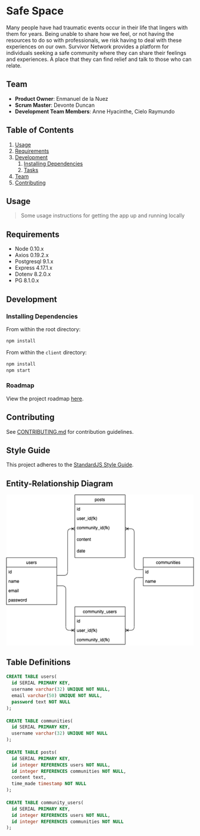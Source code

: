 # Safe Space

Many people have had traumatic events occur in their life that lingers with them for years. Being unable to share how we feel, or not having the resources to do so with professionals, we risk having to deal with these experiences on our own. Survivor Network provides a platform for individuals seeking a safe community where they can share their feelings and experiences. A place that they can find relief and talk to those who can relate.


## Team

  - __Product Owner__: Enmanuel de la Nuez
  - __Scrum Master__: Devonte Duncan
  - __Development Team Members__: Anne Hyacinthe, Cielo Raymundo

## Table of Contents

1. [Usage](#Usage)
1. [Requirements](#requirements)
1. [Development](#development)
    1. [Installing Dependencies](#installing-dependencies)
    1. [Tasks](#tasks)
1. [Team](#team)
1. [Contributing](#contributing)

## Usage

> Some usage instructions for getting the app up and running locally

## Requirements

- Node 0.10.x
- Axios 0.19.2.x
- Postgresql 9.1.x
- Express 4.17.1.x
- Dotenv 8.2.0.x
- PG 8.1.0.x

## Development

### Installing Dependencies

From within the root directory:

```sh
npm install 
```

From within the `client` directory:
```sh
npm install 
npm start
```

### Roadmap

View the project roadmap [here](https://github.com/safespace-marcy/safespace/projects).


## Contributing

See [CONTRIBUTING.md](CONTRIBUTING.md) for contribution guidelines.


## Style Guide

This project adheres to the [StandardJS Style Guide](https://github.com/standard/standard).

## Entity-Relationship Diagram

![](./diagram.png)

## Table Definitions

```sql
CREATE TABLE users(
  id SERIAL PRIMARY KEY,
  username varchar(32) UNIQUE NOT NULL,
  email varchar(50) UNIQUE NOT NULL,
  password text NOT NULL
);

CREATE TABLE communities(
  id SERIAL PRIMARY KEY,
  username varchar(32) UNIQUE NOT NULL
);

CREATE TABLE posts(
  id SERIAL PRIMARY KEY,
  id integer REFERENCES users NOT NULL,
  id integer REFERENCES communities NOT NULL,
  content text, 
  time_made timestamp NOT NULL
);

CREATE TABLE community_users(
  id SERIAL PRIMARY KEY,
  id integer REFERENCES users NOT NULL,
  id integer REFERENCES communities NOT NULL
);

```
